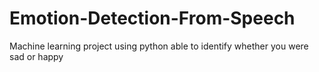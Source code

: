 # Emotion-Detection-From-Speech
Machine learning project using python able to identify whether you were sad or happy
